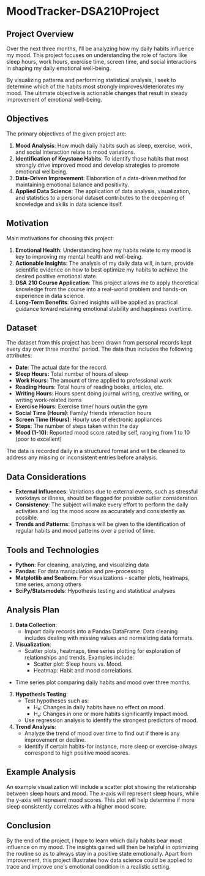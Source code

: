 # MoodTracker-DSA210Project

## Project Overview
Over the next three months, I’ll be analyzing how my daily habits influence my mood. This project focuses on understanding the role of factors like sleep hours, work hours, exercise time, screen time, and social interactions in shaping my daily emotional well-being.

By visualizing patterns and performing statistical analysis, I seek to determine which of the habits most strongly improves/deteriorates my mood. The ultimate objective is actionable changes that result in steady improvement of emotional well-being.

## Objectives
The primary objectives of the given project are:
1. **Mood Analysis**: How much daily habits such as sleep, exercise, work, and social interaction relate to mood variations.
2. **Identification of Keystone Habits**: To identify those habits that most strongly drive improved mood and develop strategies to promote emotional wellbeing.
3. **Data-Driven Improvement**: Elaboration of a data-driven method for maintaining emotional balance and positivity.
4. **Applied Data Science**: The application of data analysis, visualization, and statistics to a personal dataset contributes to the deepening of knowledge and skills in data science itself.

## Motivation
Main motivations for choosing this project:
1. **Emotional Health**: Understanding how my habits relate to my mood is key to improving my mental health and well-being.
2. **Actionable Insights**: The analysis of my daily data will, in turn, provide scientific evidence on how to best optimize my habits to achieve the desired positive emotional state.
3. **DSA 210 Course Application**: This project allows me to apply theoretical knowledge from the course into a real-world problem and hands-on experience in data science.
4. **Long-Term Benefits**: Gained insights will be applied as practical guidance toward retaining emotional stability and happiness overtime.

## Dataset
The dataset from this project has been drawn from personal records kept every day over three months' period. The data thus includes the following attributes:
- **Date**: The actual date for the record.
- **Sleep Hours:** Total number of hours of sleep
- **Work Hours**: The amount of time applied to professional work
- **Reading Hours**: Total hours of reading books, articles, etc.
- **Writing Hours**: Hours spent doing journal writing, creative writing, or writing work-related items
- **Exercise Hours**: Exercise time/ hours out/in the gym
- **Social Time (Hours)**: Family/ friends interaction hours
- **Screen Time (Hours)**: Hourly use of electronic appliances
- **Steps**: The number of steps taken within the day
- **Mood (1-10)**: Reported mood score rated by self, ranging from 1 to 10 (poor to excellent)

The data is recorded daily in a structured format and will be cleaned to address any missing or inconsistent entries before analysis.

## Data Considerations
- **External Influences**: Variations due to external events, such as stressful workdays or illness, should be flagged for possible outlier consideration.
- **Consistency**: The subject will make every effort to perform the daily activities and log the mood score as accurately and consistently as possible.
- **Trends and Patterns**: Emphasis will be given to the identification of regular habits and mood patterns over a period of time.

## Tools and Technologies
- **Python**: For cleaning, analyzing, and visualizing data
- **Pandas**: For data manipulation and pre-processing
- **Matplotlib and Seaborn**: For visualizations - scatter plots, heatmaps, time series, among others
- **SciPy/Statsmodels**: Hypothesis testing and statistical analyses

## Analysis Plan
1. **Data Collection**:
   - Import daily records into a Pandas DataFrame.
Data cleaning includes dealing with missing values and normalizing data formats.
2. **Visualization**:
   - Scatter plots, heatmaps, time series plotting for exploration of relationships and trends. Examples include:
     - Scatter plot: Sleep hours vs. Mood.
     - Heatmap: Habit and mood correlations.
- Time series plot comparing daily habits and mood over three months.
3. **Hypothesis Testing**:
   - Test hypotheses such as:
     - H₀: Changes in daily habits have no effect on mood.
     - Hₐ: Changes in one or more habits significantly impact mood.
   - Use regression analysis to identify the strongest predictors of mood.
4. **Trend Analysis**:
   - Analyze the trend of mood over time to find out if there is any improvement or decline.
   - Identify if certain habits-for instance, more sleep or exercise-always correspond to high positive mood scores.

## Example Analysis
An example visualization will include a scatter plot showing the relationship between sleep hours and mood. The x-axis will represent sleep hours, while the y-axis will represent mood scores. This plot will help determine if more sleep consistently correlates with a higher mood score.

## Conclusion
By the end of the project, I hope to learn which daily habits bear most influence on my mood. The insights gained will then be helpful in optimizing the routine so as to always stay in a positive state emotionally. Apart from improvement, this project illustrates how data science could be applied to trace and improve one's emotional condition in a realistic setting.
